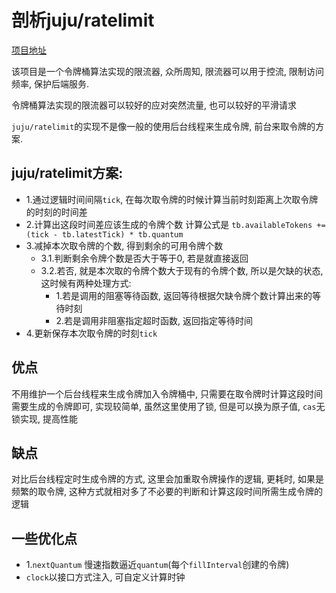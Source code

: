 # 剖析juju/ratelimit

[项目地址](https://github.com/juju/ratelimit)

该项目是一个令牌桶算法实现的限流器, 众所周知, 限流器可以用于控流, 限制访问频率, 保护后端服务.

令牌桶算法实现的限流器可以较好的应对突然流量, 也可以较好的平滑请求

`juju/ratelimit`的实现不是像一般的使用后台线程来生成令牌, 前台来取令牌的方案. 

## juju/ratelimit方案:
- 1.通过逻辑时间间隔`tick`, 在每次取令牌的时候计算当前时刻距离上次取令牌的时刻的时间差
- 2.计算出这段时间差应该生成的令牌个数
	计算公式是 `tb.availableTokens += (tick - tb.latestTick) * tb.quantum`
- 3.减掉本次取令牌的个数, 得到剩余的可用令牌个数
	- 3.1.判断剩余令牌个数是否大于等于0, 若是就直接返回
	- 3.2.若否, 就是本次取的令牌个数大于现有的令牌个数, 所以是欠缺的状态, 这时候有两种处理方式:
		- 1.若是调用的阻塞等待函数, 返回等待根据欠缺令牌个数计算出来的等待时刻
		- 2.若是调用非阻塞指定超时函数, 返回指定等待时间
- 4.更新保存本次取令牌的时刻`tick`

## 优点
不用维护一个后台线程来生成令牌加入令牌桶中, 只需要在取令牌时计算这段时间需要生成的令牌即可, 实现较简单, 虽然这里使用了锁, 但是可以换为原子值,
`cas`无锁实现, 提高性能

## 缺点
对比后台线程定时生成令牌的方式, 这里会加重取令牌操作的逻辑, 更耗时, 如果是频繁的取令牌, 这种方式就相对多了不必要的判断和计算这段时间所需生成令牌的逻辑

## 一些优化点
- 1.`nextQuantum` 慢速指数逼近`quantum`(每个`fillInterval`创建的令牌)
- `clock`以接口方式注入, 可自定义计算时钟
